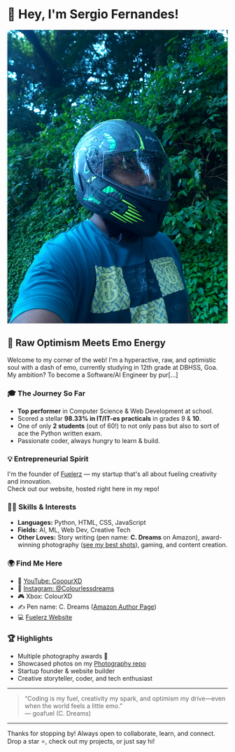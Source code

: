 # 👋 Hey, I'm Sergio Fernandes!
![Sergio Fernandes](Sergio_Fernandes.jpg)

## 🚀 Raw Optimism Meets Emo Energy

Welcome to my corner of the web! I'm a hyperactive, raw, and optimistic soul with a dash of emo, currently studying in 12th grade at DBHSS, Goa. My ambition? To become a Software/AI Engineer by pur[...]

### 🎓 The Journey So Far
- **Top performer** in Computer Science & Web Development at school.
- Scored a stellar **98.33% in IT/IT-es practicals** in grades 9 & **10**.
- One of only **2 students** (out of 60!) to not only pass but also to sort of ace the Python written exam.
- Passionate coder, always hungry to learn & build.

### 💡 Entrepreneurial Spirit
I'm the founder of [Fuelerz](https://github.com/goafuel/Fuelerz) — my startup that's all about fueling creativity and innovation.  
Check out our website, hosted right here in my repo!

### 👨‍💻 Skills & Interests
- **Languages:** Python, HTML, CSS, JavaScript
- **Fields:** AI, ML, Web Dev, Creative Tech
- **Other Loves:** Story writing (pen name: **C. Dreams** on Amazon), award-winning photography ([see my best shots](https://github.com/goafuel/Photography)), gaming, and content creation.

### 🌍 Find Me Here
- 🎥 [YouTube: CooourXD](https://youtube.com/@CooourXD)
- 📸 [Instagram: @Colourlessdreams](https://instagram.com/Colourlessdreams)
- 🎮 Xbox: ColourXD
- ✍️ Pen name: C. Dreams ([Amazon Author Page](https://www.amazon.com/s?k=C.+Dreams))  
- 💻 [Fuelerz Website](https://github.com/goafuel/Fuelerz)

### 🏆 Highlights
- Multiple photography awards 🏅
- Showcased photos on my [Photography repo](https://github.com/goafuel/Photography)
- Startup founder & website builder
- Creative storyteller, coder, and tech enthusiast

---

> “Coding is my fuel, creativity my spark, and optimism my drive—even when the world feels a little emo.”  
> — goafuel (C. Dreams)

---

Thanks for stopping by! Always open to collaborate, learn, and connect.  
Drop a star ⭐, check out my projects, or just say hi!
